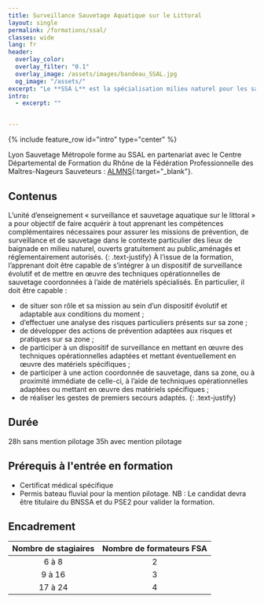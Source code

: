 ```yaml
---
title: Surveillance Sauvetage Aquatique sur le Littoral
layout: single
permalink: /formations/ssal/
classes: wide
lang: fr
header:   
  overlay_color: 
  overlay_filter: "0.1"
  overlay_image: /assets/images/bandeau_SSAL.jpg
  og_image: "/assets/"
excerpt: "Le **SSA L** est la spécialisation milieu naturel pour les sauvetages sur le littoral. "
intro:
  - excerpt: ""


---
```

{% include feature_row id="intro" type="center" %}


Lyon Sauvetage Métropole forme au SSAL en partenariat avec le Centre Départemental de Formation du Rhône de la Fédération Professionnelle des Maîtres-Nageurs Sauveteurs : [ALMNS](https://www.aleaumns.com/){:target="_blank"}.


## Contenus
L’unité d’enseignement « surveillance et sauvetage aquatique sur le littoral » a pour objectif de faire acquérir à tout apprenant les compétences complémentaires nécessaires pour assurer les missions de prévention, de surveillance et de sauvetage dans le contexte particulier des lieux de baignade en milieu naturel, ouverts gratuitement au public,aménagés et réglementairement autorisés.
{: .text-justify}
À l’issue de la formation, l’apprenant doit être capable de s’intégrer à un dispositif de surveillance évolutif et de mettre en œuvre des techniques opérationnelles de sauvetage coordonnées à l’aide de matériels spécialisés. En particulier, il doit être capable :
- de situer son rôle et sa mission au sein d’un dispositif évolutif et adaptable aux conditions du moment ; 
- d’effectuer une analyse des risques particuliers présents sur sa zone ;
- de développer des actions de prévention adaptées aux risques et pratiques sur sa zone ;
- de participer à un dispositif de surveillance en mettant en œuvre des techniques opérationnelles adaptées et mettant éventuellement en œuvre des matériels spécifiques ;
- de participer à une action coordonnée de sauvetage, dans sa zone, ou à proximité immédiate de celle-ci, à l’aide de techniques opérationnelles adaptées ou mettant en œuvre des matériels spécifiques ;
- de réaliser les gestes de premiers secours adaptés.
{: .text-justify}

## Durée
28h sans mention pilotage
35h avec mention pilotage
## Prérequis à l'entrée en formation
- Certificat médical spécifique
- Permis bateau fluvial pour la mention pilotage.
NB : Le candidat devra être titulaire du BNSSA et du PSE2  pour valider la formation.

## Encadrement

| Nombre de stagiaires | Nombre de formateurs FSA |
|:--------:|:--------:|
| 6 à 8 | 2 |
| 9 à 16 | 3 |
| 17 à 24 | 4 |

